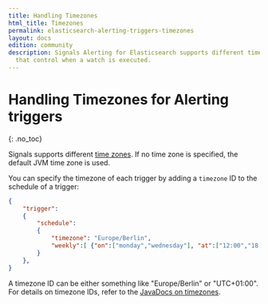 ```yaml
---
title: Handling Timezones
html_title: Timezones
permalink: elasticsearch-alerting-triggers-timezones
layout: docs
edition: community
description: Signals Alerting for Elasticsearch supports different timezones for triggers
  that control when a watch is executed.
---
```

<!--- Copyright 2022 floragunn GmbH -->

# Handling Timezones for Alerting triggers
{: .no_toc}

Signals supports different [time zones](triggers_timezones.md). If no time zone is specified, the default JVM time zone is used.

You can specify the timezone of each trigger by adding a `timezone` ID  to the schedule of a trigger:

```json
{
    "trigger":
    {
        "schedule":
        {
            "timezone": "Europe/Berlin",
            "weekly":[ {"on":["monday","wednesday"], "at":["12:00","18:00"]} ]
        }
    },
}
```

A timezone ID can be either something like "Europe/Berlin" or "UTC+01:00". For details on timezone IDs, refer to the [JavaDocs on timezones](https://docs.oracle.com/javase/8/docs/api/java/time/ZoneId.html).
